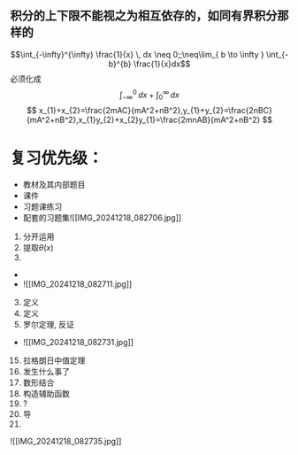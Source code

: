 ## 积分的上下限不能视之为相互依存的，如同有界积分那样的
$$\int_{-\infty}^{\infty} \frac{1}{x} \, dx \neq 0;;\neq\lim_{ b \to \infty } \int_{-b}^{b}  \frac{1}{x}dx$$
必须化成$$
\int_{-\infty}^{0}  \, dx +\int_{0}^{\infty}  \, dx $$
$$
x_{1}+x_{2}=\frac{2mAC}{mA^2+nB^2},y_{1}+y_{2}=\frac{2nBC}{mA^2+nB^2},x_{1}y_{2}+x_{2}y_{1}=\frac{2mnAB}{mA^2+nB^2}
$$
# 复习优先级：
- 教材及其内部题目
- 课件
- 习题课练习
- 配套的习题集![[IMG_20241218_082706.jpg]]
1. 分开运用
2. 提取$\theta (x)$
3. 
- 
- ![[IMG_20241218_082711.jpg]]
3. 定义
4. 定义
5. 罗尔定理, 反证
- ![[IMG_20241218_082731.jpg]]
15. 拉格朗日中值定理
16. 发生什么事了
17. 数形结合
18. 构造辅助函数
19. ?
20. 导
21. 
![[IMG_20241218_082735.jpg]]